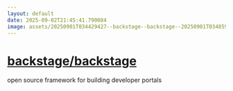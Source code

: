 ```yaml
---
layout: default
date: 2025-09-02T21:45:41.790084
image: assets/20250901T034429427--backstage--backstage--20250901T034859099--cropped.png
---
```


# [backstage/backstage](https://github.com/backstage/backstage)

open source framework for building developer portals
